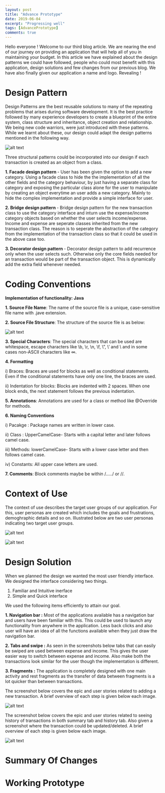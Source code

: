 ```yaml
---
layout: post
title: "Advance Prototype"
date: 2019-06-04
excerpt: "Progressing well"
tags: [AdvancePrototype]
comments: true
---
```


Hello everyone ! Welcome to our third blog article. We are nearing the end of our journey on providing an application that will help all of you in maintaining your budget. In this article we have explained about the design patterns we could have followed, people who could most benefit with this application, design solutions and few changes from our previous blog. We have also finally given our application a name and logo. Revealing !  

<h1><b>Design Pattern</b></h1>

Design Patterns are the best reusable solutions to many of the repeating problems that arises during software development. It is the best practice followed by many experience developers to create a blueprint of the entire system, class structure and inheritance, object creation and relationship. We being new code warriors, were just introduced with these patterns. While we learnt about these, our design could adapt the design patterns mentioned in the following way. 

![alt text](https://live.staticflickr.com/65535/47961790128_3c1a5dc28a_o_d.jpg)

Three structural patterns could be incorporated into our design if each transaction is created as an object from a class. 

<b> 1. Facade design pattern </b> - User has been given the option to add a new category. Using a facade class to hide the the implementation of all the other fields and the category behaviour, by just having a separate class for category and exposing the particular class alone for the user to manipulate by creating an object everytime an user adds a new category. Mainly to hide the complex implementation and provide a simple interface for user. 

<b> 2. Bridge design pattern </b> - Bridge design pattern for the new transaction class to use the category interface and inturn use the expense/income category objects based on whether the user selects income/expense. Income and expense are seperate classes inherited from the new transaction class. The reason is to seperate the abstraction of the category from the implementation of the transaction class so that it could be used in the above case too. 

<b> 3. Decorator design pattern </b> - Decorator design pattern to add recurrence only when the user selects such. Otherwise only the core fields needed for an transaction would be part of the transaction object. This is dynamically add the extra field whenever needed. 


<h1><b>Coding Conventions</b></h1>

<b> Implementation of functionality: Java</b>

<b>1. Source File Name</b>: The name of the source file is a unique, case-sensitive file name with .jave extension.

<b>2. Source File Structure</b>: The structure of the source file is as below:

![alt text](https://live.staticflickr.com/65535/47978008436_305cdab65f_m_d.jpg)

<b>3. Special Characters</b>: The special characters that can be used are whitespace, escape characters like \b, \r, \n, \f, \”, \’ and \\  and in some cases non-ASCII characters like ∞.

<b>4. Formatting</b>

i) Braces: Braces are used for blocks as well as conditional statements. Even if the conditional statements have only one line, the braces are used.

ii) Indentation for blocks: Blocks are indented with 2 spaces. When one block ends, the next statement follows the  previous indentation.

<b>5. Annotations</b>: Annotations are used for a class or method like @Override for methods.

<b>6. Naming Conventions</b>

i) Pacakge : Package names are written in lower case.

ii) Class : UpperCamelCase- Starts with a capital letter and later follows camel case.

iii) Methods: lowerCamelCase- Starts with a lower case letter and then follows camel case.

iv) Constants: All upper case letters are used.

<b>7. Comments</b>: Block comments  maybe be within /*…..*/ or //.

<h1><b>Context of Use</b></h1>

The context of use describes the target user groups of our application. For this, user personas are created which includes the goals and frustrations, demoghraphic details and so on. Illustrated below are two user personas indicating two target user groups.

![alt text](https://live.staticflickr.com/65535/47977675311_a4a460112e_o_d.png)

![alt text](https://live.staticflickr.com/65535/47977642763_4a7f40a518_o_d.png)

<h1><b>Design Solution</b></h1>

When we planned the design we wanted the most user friendly interface. We designed the interface considering two things. 

1. Familiar and Intuitive inerface
2. Simple and Quick interface  

We used the following items efficiently to attain our goal. 

<b>1. Navigation bar :</b> Most of the applications available has a navigation bar and users have been familiar with this. This could be used to launch any functionality from anywhere in the application. Less back clicks and also user will have an idea of all the functions available when they just draw the navigation bar. 

<b>2. Tabs and swipe :</b> As seen in the screenshots below tabs that can easily be swiped are used between expense and income. This gives the user easier way to switch between expense and income. Also make both the transactions look similar for the user though the implementation is different. 

<b>3. Fragments :</b> The application is completely designed with one main activity and rest fragments as the transfer of data between fragments is a lot quicker than between transactions. 

The screenshot below covers the epic and user stories related to adding a new transaction. A brief overview of each step is given below each image. 

![alt text](https://live.staticflickr.com/65535/47962127853_44953b0f6e_o_d.jpg)

The screenshot below covers the epic and user stories related to seeing history of transactions in both summary tab and history tab. Also given a screenshot where the transaction could be updated/deleted. A brief overview of each step is given below each image. 

![alt text](https://live.staticflickr.com/65535/47962158142_760918710e_o_d.jpg)


<h1><b>Summary Of Changes</b></h1>
<h1><b>Working Prototype</b></h1>

